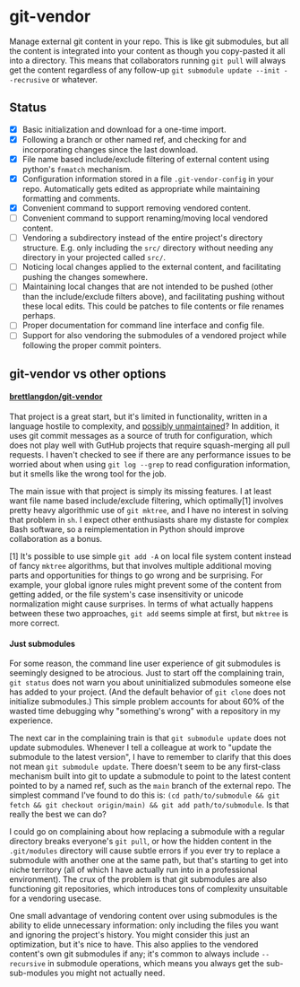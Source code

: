 # git-vendor

Manage external git content in your repo.
This is like git submodules, but all the content is integrated into your content as though you copy-pasted it all into a directory.
This means that collaborators running `git pull` will always get the content regardless of any follow-up `git submodule update --init --recrusive` or whatever.

## Status

- [x] Basic initialization and download for a one-time import.
- [x] Following a branch or other named ref, and checking for and incorporating changes since the last download.
- [x] File name based include/exclude filtering of external content using python's `fnmatch` mechanism.
- [x] Configuration information stored in a file `.git-vendor-config` in your repo. Automatically gets edited as appropriate while maintaining formatting and comments.
- [x] Convenient command to support removing vendored content.
- [ ] Convenient command to support renaming/moving local vendored content.
- [ ] Vendoring a subdirectory instead of the entire project's directory structure. E.g. only including the `src/` directory without needing any directory in your projected called `src/`.
- [ ] Noticing local changes applied to the external content, and facilitating pushing the changes somewhere.
- [ ] Maintaining local changes that are not intended to be pushed (other than the include/exclude filters above), and facilitating pushing without these local edits. This could be patches to file contents or file renames perhaps.
- [ ] Proper documentation for command line interface and config file.
- [ ] Support for also vendoring the submodules of a vendored project while following the proper commit pointers.

## git-vendor vs other options

#### [brettlangdon/git-vendor](https://github.com/brettlangdon/git-vendor)

That project is a great start, but it's limited in functionality, written in a language hostile to complexity, and [possibly unmaintained](https://github.com/brettlangdon/git-vendor/issues/16)? In addition, it uses git commit messages as a source of truth for configuration, which does not play well with GutHub projects that require squash-merging all pull requests. I haven't checked to see if there are any performance issues to be worried about when using `git log --grep` to read configuration information, but it smells like the wrong tool for the job.

The main issue with that project is simply its missing features. I at least want file name based include/exclude filtering, which optimally[1] involves pretty heavy algorithmic use of `git mktree`, and I have no interest in solving that problem in `sh`. I expect other enthusiasts share my distaste for complex Bash software, so a reimplementation in Python should improve collaboration as a bonus.

[1] It's possible to use simple `git add -A` on local file system content instead of fancy `mktree` algorithms, but that involves multiple additional moving parts and opportunities for things to go wrong and be surprising. For example, your global ignore rules might prevent some of the content from getting added, or the file system's case insensitivity or unicode normalization might cause surprises. In terms of what actually happens between these two approaches, `git add` seems simple at first, but `mktree` is more correct.

#### Just submodules

For some reason, the command line user experience of git submodules is seemingly designed to be atrocious. Just to start off the complaining train, `git status` does not warn you about uninitialized submodules someone else has added to your project. (And the default behavior of `git clone` does not initialize submodules.) This simple problem accounts for about 60% of the wasted time debugging why "something's wrong" with a repository in my experience.

The next car in the complaining train is that `git submodule update` does not update submodules. Whenever I tell a colleague at work to "update the submodule to the latest version", I have to remember to clarify that this does not mean `git submodule update`. There doesn't seem to be any first-class mechanism built into git to update a submodule to point to the latest content pointed to by a named ref, such as the `main` branch of the external repo. The simplest command I've found to do this is: `(cd path/to/submodule && git fetch && git checkout origin/main) && git add path/to/submodule`. Is that really the best we can do?

I could go on complaining about how replacing a submodule with a regular directory breaks everyone's `git pull`, or how the hidden content in the `.git/modules` directory will cause subtle errors if you ever try to replace a submodule with another one at the same path, but that's starting to get into niche territory (all of which I have actually run into in a professional environment). The crux of the problem is that git submodules are also functioning git repositories, which introduces tons of complexity unsuitable for a vendoring usecase.

One small advantage of vendoring content over using submodules is the ability to elide unnecessary information: only including the files you want and ignoring the project's history. You might consider this just an optimization, but it's nice to have. This also applies to the vendored content's own git submodules if any; it's common to always include `--recursive` in submodule operations, which means you always get the sub-sub-modules you might not actually need.
